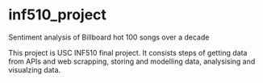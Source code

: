 # inf510_project
Sentiment analysis of Billboard hot 100 songs over a decade


This project is USC INF510 final project. It consists steps of getting data from APIs and web scrapping, storing and modelling data, analysising and visualzing data.

